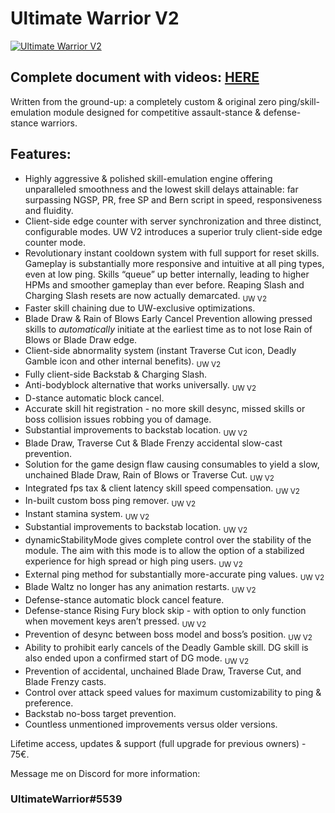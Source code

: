 # Ultimate Warrior V2



[![Ultimate Warrior V2](https://imgur.com/kfoDsvJ.jpg)](https://www.youtube.com/watch?v=j8vGuopMvkI)


## Complete document with videos: [HERE](https://docs.google.com/document/d/1ktfX6An-xUjT4D0ustEPViHU3fJAXg51M-9BJBs2xVI)


Written from the ground-up: a completely custom & original zero ping/skill-emulation module designed for competitive assault-stance & defense-stance warriors.

## Features:
* Highly aggressive & polished skill-emulation engine offering unparalleled smoothness and the lowest skill delays attainable: far surpassing NGSP, PR, free SP and Bern script in speed, responsiveness and fluidity.
* Client-side edge counter with server synchronization and three distinct, configurable modes. UW V2 introduces a superior truly client-side edge counter mode.
* Revolutionary instant cooldown system with full support for reset skills. Gameplay is substantially more responsive and intuitive at all ping types, even at low ping. Skills “queue” up better internally, leading to higher HPMs and smoother gameplay than ever before. Reaping Slash and Charging Slash resets are now actually demarcated. <sub>UW V2</sub>
* Faster skill chaining due to UW-exclusive optimizations.
* Blade Draw & Rain of Blows Early Cancel Prevention allowing pressed skills to *automatically* initiate at the earliest time as to not lose Rain of Blows or Blade Draw edge.
* Client-side abnormality system (instant Traverse Cut icon, Deadly Gamble icon and other internal benefits). <sub>UW V2</sub>
* Fully client-side Backstab & Charging Slash.
* Anti-bodyblock alternative that works universally. <sub>UW V2</sub>
* D-stance automatic block cancel.
* Accurate skill hit registration - no more skill desync, missed skills or boss collision issues robbing you of damage.
* Substantial improvements to backstab location. <sub>UW V2</sub>
* Blade Draw, Traverse Cut & Blade Frenzy accidental slow-cast prevention.
* Solution for the game design flaw causing consumables to yield a slow, unchained Blade Draw, Rain of Blows or Traverse Cut. <sub>UW V2</sub>
* Integrated fps tax & client latency skill speed compensation. <sub>UW V2</sub>
* In-built custom boss ping remover. <sub>UW V2</sub>
* Instant stamina system. <sub>UW V2</sub>
* Substantial improvements to backstab location. <sub>UW V2</sub>
* dynamicStabilityMode gives complete control over the stability of the module. The aim with this mode is to allow the option of a stabilized experience for high spread or high ping users. <sub>UW V2</sub>
* External ping method for substantially more-accurate ping values. <sub>UW V2</sub>
* Blade Waltz no longer has any animation restarts. <sub>UW V2</sub>
* Defense-stance automatic block cancel feature.
* Defense-stance Rising Fury block skip - with option to only function when movement keys aren’t pressed. <sub>UW V2</sub>
* Prevention of desync between boss model and boss’s position. <sub>UW V2</sub>
* Ability to prohibit early cancels of the Deadly Gamble skill. DG skill is also ended upon a confirmed start of DG mode. <sub>UW V2</sub>
* Prevention of accidental, unchained Blade Draw, Traverse Cut, and Blade Frenzy casts.
* Control over attack speed values for maximum customizability to ping & preference.
* Backstab no-boss target prevention.
* Countless unmentioned improvements versus older versions.

Lifetime access, updates & support (full upgrade for previous owners) - 75€.

Message me on Discord for more information:

### UltimateWarrior#5539
